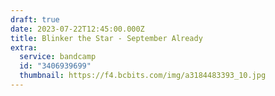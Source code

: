 ```yaml
---
draft: true
date: 2023-07-22T12:45:00.000Z
title: Blinker the Star - September Already
extra:
  service: bandcamp
  id: "3406939699"
  thumbnail: https://f4.bcbits.com/img/a3184483393_10.jpg
---
```

